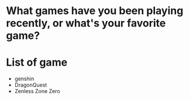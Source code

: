 # What games have you been playing recently, or what's your favorite game?
# List of game
- genshin
- DragonQuest
- Zenless Zone Zero
